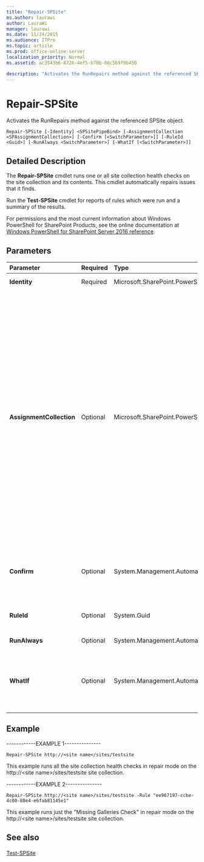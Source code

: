 ```yaml
---
title: "Repair-SPSite"
ms.author: laurawi
author: LauraWi
manager: laurawi
ms.date: 11/24/2015
ms.audience: ITPro
ms.topic: article
ms.prod: office-online-server
localization_priority: Normal
ms.assetid: ac3543b6-8726-4ef5-b70b-06c569f9b450

description: "Activates the RunRepairs method against the referenced SPSite object."
---
```


# Repair-SPSite

Activates the RunRepairs method against the referenced SPSite object.
  
```
Repair-SPSite [-Identity] <SPSitePipeBind> [-AssignmentCollection <SPAssignmentCollection>] [-Confirm [<SwitchParameter>]] [-RuleId <Guid>] [-RunAlways <SwitchParameter>] [-WhatIf [<SwitchParameter>]]
```

## Detailed Description

The **Repair-SPSite** cmdlet runs one or all site collection health checks on the site collection and its contents. This cmdlet automatically repairs issues that it finds. 
  
Run the **Test-SPSite** cmdlet for reports of rules which were run and a summary of the results. 
  
For permissions and the most current information about Windows PowerShell for SharePoint Products, see the online documentation at [Windows PowerShell for SharePoint Server 2016 reference](https://go.microsoft.com/fwlink/p/?LinkId=671715).
  
## Parameters

|**Parameter**|**Required**|**Type**|**Description**|
|:-----|:-----|:-----|:-----|
|**Identity** <br/> |Required  <br/> |Microsoft.SharePoint.PowerShell.SPSitePipeBind  <br/> |Specifies the URL or GUID of the site to run a repair.  <br/> |
|**AssignmentCollection** <br/> |Optional  <br/> |Microsoft.SharePoint.PowerShell.SPAssignmentCollection  <br/> |Manages objects for the purpose of proper disposal. Use of objects, such as **SPWeb** or **SPSite**, can use large amounts of memory and use of these objects in Windows PowerShell scripts requires proper memory management. Using the **SPAssignment** object, you can assign objects to a variable and dispose of the objects after they are needed to free up memory. When **SPWeb**, **SPSite**, or **SPSiteAdministration** objects are used, the objects are automatically disposed of if an assignment collection or the **Global** parameter is not used.  <br/> > [!NOTE]> When the **Global** parameter is used, all objects are contained in the global store. If objects are not immediately used, or disposed of by using the **Stop-SPAssignment** command, an out-of-memory scenario can occur.           |
|**Confirm** <br/> |Optional  <br/> |System.Management.Automation.SwitchParameter  <br/> |Prompts you for confirmation before executing the command. For more information, type the following command: **get-help about_commonparameters** <br/> |
|**RuleId** <br/> |Optional  <br/> |System.Guid  <br/> |Specifies the specific site health rule to run instead of running all applicable rules at once.  <br/> |
|**RunAlways** <br/> |Optional  <br/> |System.Management.Automation.SwitchParameter  <br/> |Forces a rule to run even if a health check was run.  <br/> |
|**WhatIf** <br/> |Optional  <br/> |System.Management.Automation.SwitchParameter  <br/> |Displays a message that describes the effect of the command instead of executing the command. For more information, type the following command: **get-help about_commonparameters** <br/> |
   
## Example

------------EXAMPLE 1--------------- 
  
```
Repair-SPSite http://<site name</sites/testsite
```

This example runs all the site collection health checks in repair mode on the http://\<site name\>/sites/testsite site collection.
  
------------EXAMPLE 2--------------- 
  
```
Repair-SPSite http://<site name>/sites/testsite -Rule "ee967197-ccbe-4c00-88e4-e6fab81145e1"
```

This example runs just the "Missing Galleries Check" in repair mode on the http://\<site name\>/sites/testsite site collection.
  
## See also

#### 

[Test-SPSite](test-spsite.md)

